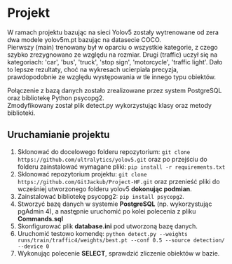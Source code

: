 # Projekt
W ramach projektu bazując na sieci Yolov5 zostały wytrenowane od zera dwa modele yolov5m.pt bazując na datasecie COCO.\
Pierwszy (main) trenowany był w oparciu o wszystkie kategorie, z czego szybko zrezygnowano ze względu na rozmiar.
Drugi (traffic) uczył się na kategoriach: 'car', 'bus', 'truck', 'stop sign', 'motorcycle', 'traffic light'.
Dało to lepsze rezultaty, choć na wykresach ucierpiała precyzja, prawdopodobnie ze względu występowania w tle innego typu obiektów.

Połączenie z bazą danych zostało zrealizowane przez system PostgreSQL oraz bibliotekę Python psycopg2.\
Zmodyfikowany został plik detect.py wykorzystując klasy oraz metody biblioteki.


## Uruchamianie projektu
1. Sklonować do docelowego folderu repozytorium:  ```git clone https://github.com/ultralytics/yolov5.git```
   oraz po przejściu do folderu zainstalować wymagane pliki: ```pip install -r requirements.txt```
2. Sklonować repozytorium projektu:  ```git clone https://github.com/GitJackub/Project-HF.git```
   oraz przenieść pliki do wcześniej utworzonego folderu yolov5 **dokonując podmian**.
3. Zainstalować bibliotekę psycopg2:  ```pip install psycopg2```.
4. Stworzyć bazę danych w systemie **PostgreSQL** (np. wykorzystując pgAdmin 4), a następnie uruchomić po kolei polecenia z pliku **Commands.sql**
5. Skonfigurować plik **database.ini** pod utworzoną bazę danych.
6. Uruchomić testowo komendę:  ```python detect.py --weights runs/train/traffic4/weights/best.pt --conf 0.5 --source detection/ --device 0```
7. Wykonując polecenie **SELECT**, sprawdzić zliczenie obiektów w bazie.
